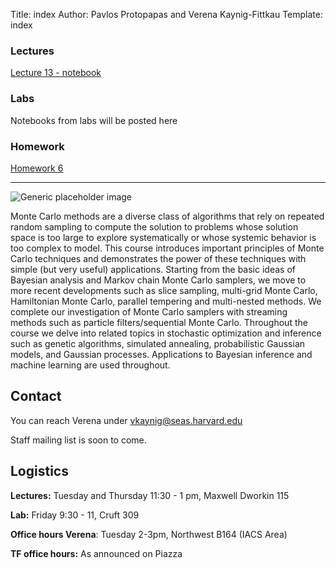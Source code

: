 Title: index
Author: Pavlos Protopapas and Verena Kaynig-Fittkau
Template: index


<div class="row">
    <div class="col-lg-4">
    <h3>Lectures</h3>
	<a href="http://nbviewer.ipython.org/github/AM207/2015/blob/master/Lectures/Lecture13_Hamiltonian.ipynb"> Lecture 13 - notebook </a>
	</div><!-- /.col-lg-4 -->
    <div class="col-lg-4">
      <h3>Labs</h3>
      <p class="text-info">Notebooks from labs will be posted here</p>
    </div><!-- /.col-lg-4 -->
    <div class="col-lg-4">
    <h3>Homework</h3>
	<a href="http://nbviewer.ipython.org/github/AM207/2015/blob/master/Homework/HW6.ipynb"> Homework 6 </a>
    </div><!-- /.col-lg-4 -->
</div>
<hr/>
<div class="row">
    <div class="col-lg-4">
      <img class="img-responsive" src="images/mcmc-3d.gif" alt="Generic placeholder image">
    </div>
    <div class="col-lg-8">
     <p> Monte Carlo methods are a diverse class of algorithms that rely on repeated random sampling to compute the solution to problems whose solution space is too large to explore systematically or whose systemic behavior is too complex to model. This course introduces important principles of Monte Carlo techniques and demonstrates the power of these techniques with simple (but very useful) applications. Starting from the basic ideas of Bayesian analysis and Markov chain Monte Carlo samplers, we move to more recent developments such as slice sampling, multi-grid Monte Carlo, Hamiltonian Monte Carlo, parallel tempering and multi-nested methods. We complete our investigation of Monte Carlo samplers with streaming methods such as particle filters/sequential Monte Carlo. Throughout the course we delve into related topics in stochastic optimization and inference such as genetic algorithms, simulated annealing, probabilistic Gaussian models, and Gaussian processes. Applications to Bayesian inference and machine learning are used throughout.</p>
    </div>
</div>

## Contact
You can reach Verena under vkaynig@seas.harvard.edu

Staff mailing list is soon to come. 

## Logistics

**Lectures:** Tuesday and Thursday 11:30 - 1 pm, Maxwell Dworkin 115

**Lab:** Friday 9:30 - 11, Cruft 309

**Office hours Verena**: Tuesday 2-3pm, Northwest B164 (IACS Area)

**TF office hours:** As announced on Piazza

